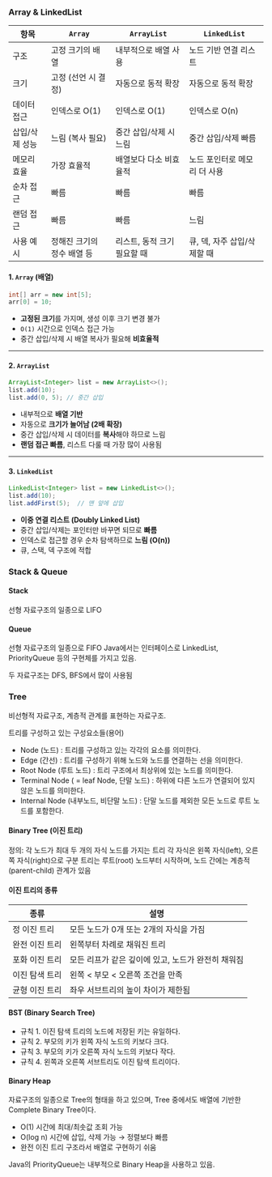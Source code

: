 ### Array & LinkedList

| 항목       | `Array`          | `ArrayList`      | `LinkedList`      |
| -------- | ---------------- | ---------------- | ----------------- |
| 구조       | 고정 크기의 배열        | 내부적으로 배열 사용      | 노드 기반 연결 리스트      |
| 크기       | 고정 (선언 시 결정) | 자동으로 동적 확장   | 자동으로 동적 확장    |
| 데이터 접근   | 인덱스로 O(1)        | 인덱스로 O(1)        | 인덱스로 O(n)         |
| 삽입/삭제 성능 | 느림 (복사 필요)       | 중간 삽입/삭제 시 느림    | 중간 삽입/삭제 빠름   |
| 메모리 효율   | 가장 효율적           | 배열보다 다소 비효율적     | 노드 포인터로 메모리 더 사용  |
| 순차 접근    | 빠름               | 빠름               | 빠름                |
| 랜덤 접근    | 빠름               | 빠름               | 느림                |
| 사용 예시    | 정해진 크기의 정수 배열 등  | 리스트, 동적 크기 필요할 때 | 큐, 덱, 자주 삽입/삭제할 때 |


#### 1. `Array` (배열)

```java
int[] arr = new int[5];
arr[0] = 10;
```

* **고정된 크기**를 가지며, 생성 이후 크기 변경 불가
* `O(1)` 시간으로 인덱스 접근 가능
* 중간 삽입/삭제 시 배열 복사가 필요해 **비효율적**

---

#### 2. `ArrayList`

```java
ArrayList<Integer> list = new ArrayList<>();
list.add(10);
list.add(0, 5); // 중간 삽입
```

* 내부적으로 **배열 기반**
* 자동으로 **크기가 늘어남 (2배 확장)**
* 중간 삽입/삭제 시 데이터를 **복사**해야 하므로 느림
* **랜덤 접근 빠름**, 리스트 다룰 때 가장 많이 사용됨

---

#### 3. `LinkedList`

```java
LinkedList<Integer> list = new LinkedList<>();
list.add(10);
list.addFirst(5);  // 맨 앞에 삽입
```

* **이중 연결 리스트 (Doubly Linked List)**
* 중간 삽입/삭제는 포인터만 바꾸면 되므로 **빠름**
* 인덱스로 접근할 경우 순차 탐색하므로 **느림 (O(n))**
* 큐, 스택, 덱 구조에 적합


### Stack & Queue

#### Stack
선형 자료구조의 일종으로 LIFO

#### Queue
선형 자료구조의 일종으로 FIFO
Java에서는 인터페이스로 LinkedList, PriorityQueue 등의 구현체를 가지고 있음.

두 자료구조는 DFS, BFS에서 많이 사용됨

### Tree
비선형적 자료구조, 계층적 관계를 표현하는 자료구조.

트리를 구성하고 있는 구성요소들(용어)
- Node (노드) : 트리를 구성하고 있는 각각의 요소를 의미한다.
- Edge (간선) : 트리를 구성하기 위해 노드와 노드를 연결하는 선을 의미한다.
- Root Node (루트 노드) : 트리 구조에서 최상위에 있는 노드를 의미한다.
- Terminal Node ( = leaf Node, 단말 노드) : 하위에 다른 노드가 연결되어 있지 않은 노드를 의미한다.
- Internal Node (내부노드, 비단말 노드) : 단말 노드를 제외한 모든 노드로 루트 노드를 포함한다.


#### Binary Tree (이진 트리)
정의: 각 노드가 최대 두 개의 자식 노드를 가지는 트리
각 자식은 왼쪽 자식(left), 오른쪽 자식(right)으로 구분
트리는 루트(root) 노드부터 시작하며, 노드 간에는 계층적(parent-child) 관계가 있음

#### 이진 트리의 종류

| 종류                            | 설명                            |
| ----------------------------- | ----------------------------- |
| 정 이진 트리   | 모든 노드가 0개 또는 2개의 자식을 가짐       |
| 완전 이진 트리 | 왼쪽부터 차례로 채워진 트리               |
| 포화 이진 트리 | 모든 리프가 같은 깊이에 있고, 노드가 완전히 채워짐 |
| 이진 탐색 트리 | 왼쪽 < 부모 < 오른쪽 조건을 만족          |
| 균형 이진 트리 | 좌우 서브트리의 높이 차이가 제한됨           |

#### BST (Binary Search Tree)
- 규칙 1. 이진 탐색 트리의 노드에 저장된 키는 유일하다.
- 규칙 2. 부모의 키가 왼쪽 자식 노드의 키보다 크다.
- 규칙 3. 부모의 키가 오른쪽 자식 노드의 키보다 작다.
- 규칙 4. 왼쪽과 오른쪽 서브트리도 이진 탐색 트리이다.

#### Binary Heap
자료구조의 일종으로 Tree의 형태을 하고 있으며, Tree 중에서도 배열에 기반한 Complete Binary Tree이다.

- O(1) 시간에 최대/최솟값 조회 가능
- O(log n) 시간에 삽입, 삭제 가능 → 정렬보다 빠름
- 완전 이진 트리 구조라서 배열로 구현하기 쉬움

Java의 PriorityQueue는 내부적으로 Binary Heap을 사용하고 있음.